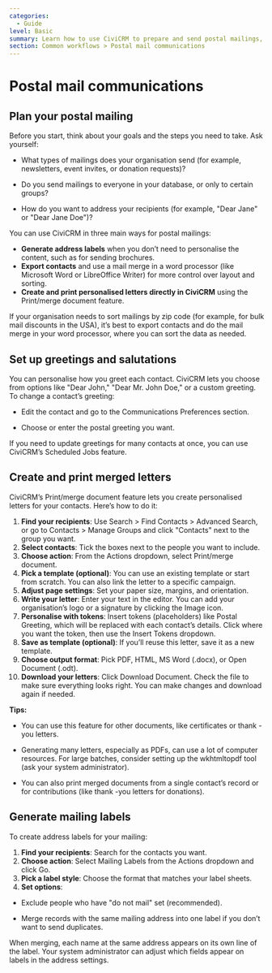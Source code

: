 ```yaml
---
categories:
  - Guide
level: Basic
summary: Learn how to use CiviCRM to prepare and send postal mailings, including generating letters and mailing labels for your contacts.
section: Common workflows > Postal mail communications
---
```


# Postal mail communications

## Plan your postal mailing

Before you start, think about your goals and the steps you need to take. Ask yourself:

- What types of mailings does your organisation send (for example, newsletters, event invites, or donation requests)?

- Do you send mailings to everyone in your database, or only to certain groups?

- How do you want to address your recipients (for example, "Dear Jane" or "Dear Jane Doe")?

You can use CiviCRM in three main ways for postal mailings:

- **Generate address labels** when you don’t need to personalise the content, such as for sending brochures.
- **Export contacts** and use a mail merge in a word processor (like Microsoft Word or LibreOffice Writer) for more control over layout and sorting.
- **Create and print personalised letters directly in CiviCRM** using the Print/merge document feature.

If your organisation needs to sort mailings by zip code (for example, for bulk mail discounts in the USA), it’s best to export contacts and do the mail merge in your word processor, where you can sort the data as needed.

## Set up greetings and salutations

You can personalise how you greet each contact. CiviCRM lets you choose from options like "Dear John," "Dear Mr. John Doe," or a custom greeting. To change a contact’s greeting:

- Edit the contact and go to the Communications Preferences section.

- Choose or enter the postal greeting you want.

If you need to update greetings for many contacts at once, you can use CiviCRM’s Scheduled Jobs feature.

## Create and print merged letters

CiviCRM’s Print/merge document feature lets you create personalised letters for your contacts. Here’s how to do it:

1. **Find your recipients**: Use Search > Find Contacts > Advanced Search, or go to Contacts > Manage Groups and click "Contacts" next to the group you want.
2. **Select contacts**: Tick the boxes next to the people you want to include.
3. **Choose action**: From the Actions dropdown, select Print/merge document.
4. **Pick a template (optional)**: You can use an existing template or start from scratch. You can also link the letter to a specific campaign.
5. **Adjust page settings**: Set your paper size, margins, and orientation.
6. **Write your letter**: Enter your text in the editor. You can add your organisation’s logo or a signature by clicking the Image icon.
7. **Personalise with tokens**: Insert tokens (placeholders) like Postal Greeting, which will be replaced with each contact’s details. Click where you want the token, then use the Insert Tokens dropdown.
8. **Save as template (optional)**: If you’ll reuse this letter, save it as a new template.
9. **Choose output format**: Pick PDF, HTML, MS Word (.docx), or Open Document (.odt).
10. **Download your letters**: Click Download Document. Check the file to make sure everything looks right. You can make changes and download again if needed.

**Tips:**

- You can use this feature for other documents, like certificates or thank
-you letters.

- Generating many letters, especially as PDFs, can use a lot of computer resources. For large batches, consider setting up the wkhtmltopdf tool (ask your system administrator).

- You can also print merged documents from a single contact’s record or for contributions (like thank
-you letters for donations).

## Generate mailing labels

To create address labels for your mailing:

1. **Find your recipients**: Search for the contacts you want.
2. **Choose action**: Select Mailing Labels from the Actions dropdown and click Go.
3. **Pick a label style**: Choose the format that matches your label sheets.
4. **Set options**:

- Exclude people who have "do not mail" set (recommended).

- Merge records with the same mailing address into one label if you don’t want to send duplicates.

When merging, each name at the same address appears on its own line of the label. Your system administrator can adjust which fields appear on labels in the address settings.

<!--
Source: https://docs.civicrm.org/user/en/latest/common
-workflows/postal-mail-communications/ -->

<!--
Suggestion: This page is best classified as a Guide, as it provides step
-by-step instructions for achieving specific tasks (sending postal mail, generating labels, and merged letters) rather than teaching the system from scratch (Tutorial), listing exhaustive options (Reference), or explaining underlying concepts (Explanation). The content is appropriate for a Basic level, as it addresses common tasks for non-expert users. If needed, the sections on greetings and salutations could be split off as a Reference page for greeting options, but for most non-expert users, keeping them together in a single guide is clearer. -->
